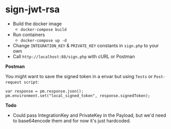 # sign-jwt-rsa

- Build the docker image
  - `docker-compose build`
- Run containers
  - `docker-compose up -d`
- Change `INTEGRATION_KEY` & `PRIVATE_KEY` constants in `sign.php` to your own
- Call `http://localhost:88/sign.php` with cURL or Postman

**Postman**

You might want to save the signed token in a envar but using `Tests` or `Post-request script`:

```
var response = pm.response.json();
pm.environment.set("local_signed_token", response.signedToken);
```

**Todo**

- Could pass IntegrationKey and PrivateKey in the Payload, but we'd need to base64encode them and for now it's just hardcoded.